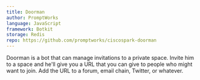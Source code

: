 ```yaml
---
title: Doorman
author: PromptWorks
language: JavaScript
framework: Botkit
storage: Redis
repo: https://github.com/promptworks/ciscospark-doorman
---
```


Doorman is a bot that can manage invitations to a private space. Invite him to a space and he'll give you a URL that you can give to people who might want to join. Add the URL to a forum, email chain, Twitter, or whatever.
